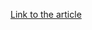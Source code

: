 [Link to the article](https://www.welivesecurity.com/en/eset-research/cosmicbeetle-steps-up-probation-period-ransomhub/)
